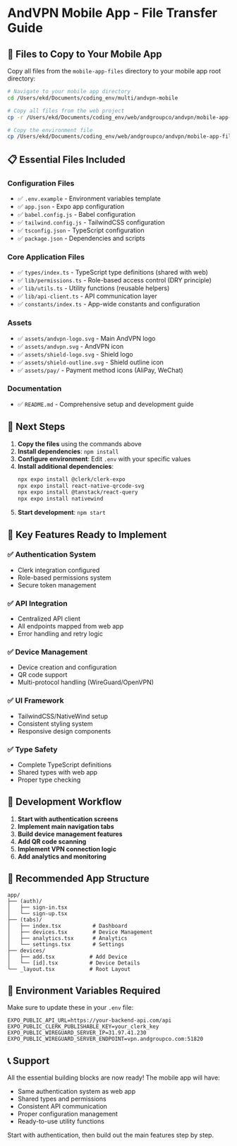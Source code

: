 # AndVPN Mobile App - File Transfer Guide

## 📁 Files to Copy to Your Mobile App

Copy all files from the `mobile-app-files` directory to your mobile app root directory:

```bash
# Navigate to your mobile app directory
cd /Users/ekd/Documents/coding_env/multi/andvpn-mobile

# Copy all files from the web project
cp -r /Users/ekd/Documents/coding_env/web/andgroupco/andvpn/mobile-app-files/* .

# Copy the environment file
cp /Users/ekd/Documents/coding_env/web/andgroupco/andvpn/mobile-app-files/.env.example .env
```

## 📋 Essential Files Included

### Configuration Files

- ✅ `.env.example` - Environment variables template
- ✅ `app.json` - Expo app configuration
- ✅ `babel.config.js` - Babel configuration
- ✅ `tailwind.config.js` - TailwindCSS configuration
- ✅ `tsconfig.json` - TypeScript configuration
- ✅ `package.json` - Dependencies and scripts

### Core Application Files

- ✅ `types/index.ts` - TypeScript type definitions (shared with web)
- ✅ `lib/permissions.ts` - Role-based access control (DRY principle)
- ✅ `lib/utils.ts` - Utility functions (reusable helpers)
- ✅ `lib/api-client.ts` - API communication layer
- ✅ `constants/index.ts` - App-wide constants and configuration

### Assets

- ✅ `assets/andvpn-logo.svg` - Main AndVPN logo
- ✅ `assets/andvpn.svg` - AndVPN icon
- ✅ `assets/shield-logo.svg` - Shield logo
- ✅ `assets/shield-outline.svg` - Shield outline icon
- ✅ `assets/pay/` - Payment method icons (AliPay, WeChat)

### Documentation

- ✅ `README.md` - Comprehensive setup and development guide

## 🔧 Next Steps

1. **Copy the files** using the commands above
2. **Install dependencies**: `npm install`
3. **Configure environment**: Edit `.env` with your specific values
4. **Install additional dependencies**:
   ```bash
   npx expo install @clerk/clerk-expo
   npx expo install react-native-qrcode-svg
   npx expo install @tanstack/react-query
   npx expo install nativewind
   ```
5. **Start development**: `npm start`

## 🎯 Key Features Ready to Implement

### ✅ Authentication System

- Clerk integration configured
- Role-based permissions system
- Secure token management

### ✅ API Integration

- Centralized API client
- All endpoints mapped from web app
- Error handling and retry logic

### ✅ Device Management

- Device creation and configuration
- QR code support
- Multi-protocol handling (WireGuard/OpenVPN)

### ✅ UI Framework

- TailwindCSS/NativeWind setup
- Consistent styling system
- Responsive design components

### ✅ Type Safety

- Complete TypeScript definitions
- Shared types with web app
- Proper type checking

## 🚀 Development Workflow

1. **Start with authentication screens**
2. **Implement main navigation tabs**
3. **Build device management features**
4. **Add QR code scanning**
5. **Implement VPN connection logic**
6. **Add analytics and monitoring**

## 📱 Recommended App Structure

```
app/
├── (auth)/
│   ├── sign-in.tsx
│   └── sign-up.tsx
├── (tabs)/
│   ├── index.tsx          # Dashboard
│   ├── devices.tsx        # Device Management
│   ├── analytics.tsx      # Analytics
│   └── settings.tsx       # Settings
├── devices/
│   ├── add.tsx           # Add Device
│   └── [id].tsx          # Device Details
└── _layout.tsx           # Root Layout
```

## 🔐 Environment Variables Required

Make sure to update these in your `.env` file:

```env
EXPO_PUBLIC_API_URL=https://your-backend-api.com/api
EXPO_PUBLIC_CLERK_PUBLISHABLE_KEY=your_clerk_key
EXPO_PUBLIC_WIREGUARD_SERVER_IP=31.97.41.230
EXPO_PUBLIC_WIREGUARD_SERVER_ENDPOINT=vpn.andgroupco.com:51820
```

## 📞 Support

All the essential building blocks are now ready! The mobile app will have:

- Same authentication system as web app
- Shared types and permissions
- Consistent API communication
- Proper configuration management
- Ready-to-use utility functions

Start with authentication, then build out the main features step by step.
